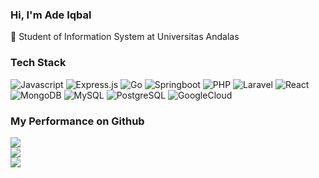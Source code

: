 ### Hi, I'm Ade Iqbal
🏫 Student of Information System at Universitas Andalas

### Tech Stack
![Javascript](https://img.shields.io/badge/javascript-%230266cb.svg?style=for-the-badge&logo=javascript) ![Express.js](https://img.shields.io/badge/express.js-%23404d59.svg?style=for-the-badge&logo=express&logoColor=%2361DAFB) ![Go](https://img.shields.io/badge/go-%23CC0099.svg?style=for-the-badge&logo=go) ![Springboot](https://img.shields.io/badge/springboot-%23660099.svg?style=for-the-badge&logo=springboot) ![PHP](https://img.shields.io/badge/php-%23FF6501.svg?style=for-the-badge&logo=php) ![Laravel](https://img.shields.io/badge/laravel-%23ffff07.svg?style=for-the-badge&logo=laravel) ![React](https://img.shields.io/badge/react-%23404d59.svg?style=for-the-badge&logo=react) ![MongoDB](https://img.shields.io/badge/mongodb-%2398009A.svg?style=for-the-badge&logo=mongodb) ![MySQL](https://img.shields.io/badge/mysql-%23FFFF07.svg?style=for-the-badge&logo=mysql) ![PostgreSQL](https://img.shields.io/badge/postgresql-%23FEFF05.svg?style=for-the-badge&logo=postgresql) ![GoogleCloud](https://img.shields.io/badge/googlecloud-%23FEFF05.svg?style=for-the-badge&logo=googlecloud) 
 

<!--
**ade-iqbal/ade-iqbal** is a ✨ _special_ ✨ repository because its `README.md` (this file) appears on your GitHub profile.

Here are some ideas to get you started:

- 🔭 I’m currently working on ...
- 🌱 I’m currently learning ...
- 👯 I’m looking to collaborate on ...
- 🤔 I’m looking for help with ...
- 💬 Ask me about ...
- 📫 How to reach me: ...
- 😄 Pronouns: ...
- ⚡ Fun fact: ...
-->

### My Performance on Github

![](https://github-readme-stats.vercel.app/api?username=ade-iqbal&show_icons=true&count_private=true) </br>
![](https://github-readme-streak-stats.herokuapp.com/?user=ade-iqbal)<br/>
![](https://github-readme-stats.vercel.app/api/top-langs/?username=ade-iqbal&langs_count=5&layout=compact) 


<!--
### Interest 📖
- NodeJs and Backend Dev
- Cloud Computing & Architecture, especially Google Cloud
-->
